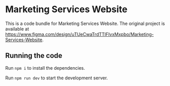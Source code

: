
  # Marketing Services Website

  This is a code bundle for Marketing Services Website. The original project is available at https://www.figma.com/design/uTUeCwaTrdTTlFIvxMxpbo/Marketing-Services-Website.

  ## Running the code

  Run `npm i` to install the dependencies.

  Run `npm run dev` to start the development server.
  